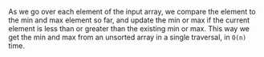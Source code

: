 As we go over each element of the input array, we compare the element to the min and max element so far, and update the min or max
if the current element is less than or greater than the existing min or max. This way we get the min and max from an unsorted array
in a single traversal, in `O(n)` time.
